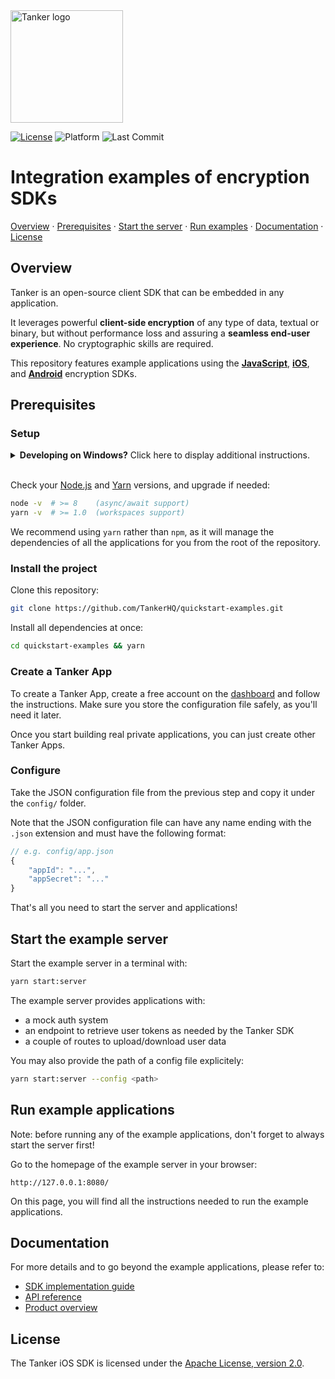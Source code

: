 [last-commit-badge]: https://img.shields.io/github/last-commit/TankerHQ/quickstart-examples.svg?label=Last%20commit&logo=github
[license-badge]: https://img.shields.io/badge/License-Apache%202.0-blue.svg
[license-link]: https://opensource.org/licenses/Apache-2.0
[platform-badge]: https://img.shields.io/static/v1.svg?label=Platform&message=android%20%7C%20ios%20%7C%20javascript&color=lightgrey

<img src="https://cdn.jsdelivr.net/gh/TankerHQ/sdk-js@v1.10.1/src/public/tanker.png" alt="Tanker logo" width="180" />

[![License][license-badge]][license-link]
![Platform][platform-badge]
![Last Commit][last-commit-badge]

# Integration examples of encryption SDKs

[Overview](#overview) · [Prerequisites](#prerequisites) · [Start the server](#start-the-example-server) · [Run examples](#run-example-applications) · [Documentation](#documentation) · [License](#license)

## Overview

Tanker is an open-source client SDK that can be embedded in any application.

It leverages powerful **client-side encryption** of any type of data, textual or binary, but without performance loss and assuring a **seamless end-user experience**. No cryptographic skills are required.

This repository features example applications using the **[JavaScript](https://github.com/TankerHQ/sdk-js)**, **[iOS](https://github.com/TankerHQ/sdk-ios)**, and **[Android](https://github.com/TankerHQ/sdk-android)** encryption SDKs.

## Prerequisites

### Setup

<details>
<summary><b>Developing on Windows?</b> Click here to display additional instructions.</summary>

#### ↡↡↡↡↡↡↡↡↡↡ Windows instructions ↡↡↡↡↡↡↡↡↡↡

<br />

On Windows 10 version 1607 or later, the easiest way to run the quickstart examples is by installing the [Windows Subsystem for Linux](https://docs.microsoft.com/en-us/windows/wsl/about).

Although it is possible to set up a Node.js stack on older Windows versions, the amount of work required is out of the scope of this guide.

Once you have enabled [Windows Subsystem for Linux](https://docs.microsoft.com/en-us/windows/wsl/about), open a new Command Prompt instance and type the following:

```bash
bash
```

Your Command Prompt instance should now be a Bash instance.

For the record, you can access your Windows `C:\` drive at anytime under `/mnt/c`.

Let's update the repo lists and packages:

```bash
sudo apt update -y && sudo apt upgrade -y
```

Install Node.js:

```
sudo apt install nodejs
```

Install Yarn by [following the Ubuntu instructions](https://yarnpkg.com/en/docs/install#debian-stable) on yarnpkg.com.

#### ↟↟↟↟↟↟↟↟↟↟ Windows instructions ↟↟↟↟↟↟↟↟↟↟

</details>

<br />

Check your [Node.js](https://nodejs.org/en/) and [Yarn](https://yarnpkg.com/en/docs/install) versions, and upgrade if needed:
```bash
node -v  # >= 8    (async/await support)
yarn -v  # >= 1.0  (workspaces support)
```

We recommend using `yarn` rather than `npm`, as it will manage the dependencies of all the applications for you from the root of the repository.

### Install the project

Clone this repository:
```bash
git clone https://github.com/TankerHQ/quickstart-examples.git
```

Install all dependencies at once:
```bash
cd quickstart-examples && yarn
```

### Create a Tanker App

To create a Tanker App, create a free account on the [dashboard](https://dashboard.tanker.io/signup) and follow the instructions. Make sure you store the configuration file safely, as you'll need it later.

Once you start building real private applications, you can just create other Tanker Apps.

### Configure

Take the JSON configuration file from the previous step and copy it under the `config/` folder.

Note that the JSON configuration file can have any name ending with the `.json` extension and must have the following format:

```javascript
// e.g. config/app.json
{
    "appId": "...",
    "appSecret": "..."
}
```

That's all you need to start the server and applications!

## Start the example server

Start the example server in a terminal with:

```bash
yarn start:server
```

The example server provides applications with:
* a mock auth system
* an endpoint to retrieve user tokens as needed by the Tanker SDK
* a couple of routes to upload/download user data

You may also provide the path of a config file explicitely:

```bash
yarn start:server --config <path>
```

## Run example applications

Note: before running any of the example applications, don't forget to always start the server first!

Go to the homepage of the example server in your browser:

```
http://127.0.0.1:8080/
```

On this page, you will find all the instructions needed to run the example applications.

## Documentation

For more details and to go beyond the example applications, please refer to:

* [SDK implementation guide](https://docs.tanker.io/core/latest/)
* [API reference](https://docs.tanker.io/core/latest/api/tanker/)
* [Product overview](https://tanker.io/)

## License

The Tanker iOS SDK is licensed under the [Apache License, version 2.0](http://www.apache.org/licenses/LICENSE-2.0).
